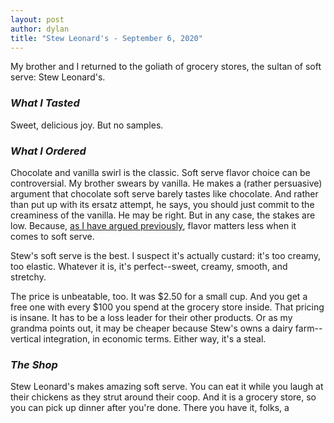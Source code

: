 ```yaml
---
layout: post
author: dylan
title: "Stew Leonard's - September 6, 2020"
---
```

My brother and I returned to the goliath of grocery stores, the sultan of soft serve: Stew Leonard's.

### *What I Tasted*
Sweet, delicious joy. But no samples.

### *What I Ordered*
Chocolate and vanilla swirl is the classic. Soft serve flavor choice can be controversial. My brother swears by vanilla. He makes a (rather persuasive) argument that chocolate soft serve barely tastes like chocolate. And rather than put up with its ersatz attempt, he says, you should just commit to the creaminess of the vanilla. He may be right. But in any case, the stakes are low. Because, [as I have argued previously](2020-09-1-softswerve.html), flavor matters less when it comes to soft serve.

Stew's soft serve is the best. I suspect it's actually custard: it's too creamy, too elastic. Whatever it is, it's perfect--sweet, creamy, smooth, and stretchy.

The price is unbeatable, too. It was $2.50 for a small cup. And you get a free one with every $100 you spend at the grocery store inside. That pricing is insane. It has to be a loss leader for their other products. Or as my grandma points out, it may be cheaper because Stew's owns a dairy farm--vertical integration, in economic terms. Either way, it's a steal.

### *The Shop*
Stew Leonard's makes amazing soft serve. You can eat it while you laugh at their chickens as they strut around their coop. And it is a grocery store, so you can pick up dinner after you're done. There you have it, folks, a
